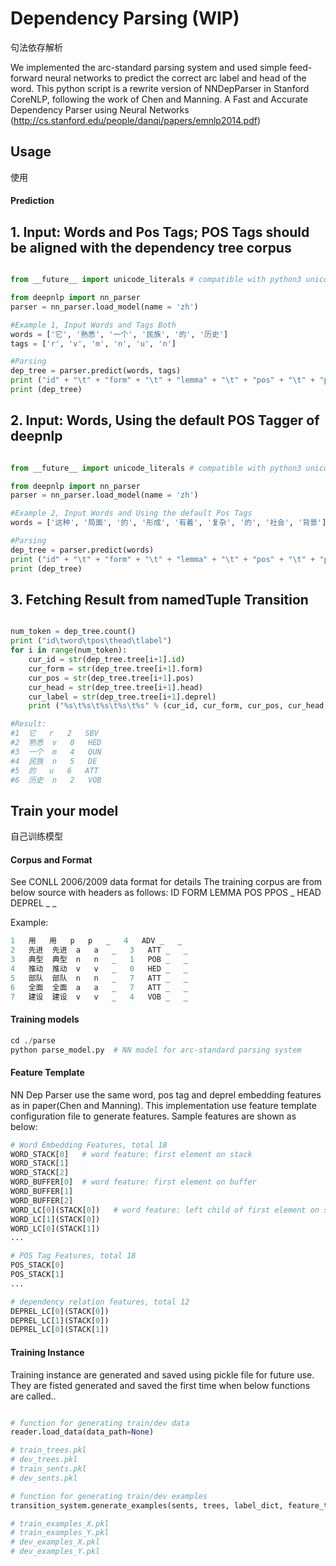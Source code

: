 Dependency Parsing (WIP)
==============================
句法依存解析

We implemented the arc-standard parsing system and used 
simple feed-forward neural networks to predict the correct arc label and head of the word.
This python script is a rewrite version of NNDepParser in Stanford CoreNLP, following the work of Chen and Manning.
A Fast and Accurate Dependency Parser using Neural Networks
(http://cs.stanford.edu/people/danqi/papers/emnlp2014.pdf)

Usage
--------------------
使用

####  Prediction
## 1. Input: Words and Pos Tags; POS Tags should be aligned with the dependency tree corpus
```python

from __future__ import unicode_literals # compatible with python3 unicode coding

from deepnlp import nn_parser
parser = nn_parser.load_model(name = 'zh')

#Example 1, Input Words and Tags Both
words = ['它', '熟悉', '一个', '民族', '的', '历史']
tags = ['r', 'v', 'm', 'n', 'u', 'n']

#Parsing
dep_tree = parser.predict(words, tags)
print ("id" + "\t" + "form" + "\t" + "lemma" + "\t" + "pos" + "\t" + "ppos"+ "\t" + "head" + "\t" + "deprel")
print (dep_tree)

```

## 2. Input: Words, Using the default POS Tagger of deepnlp
```python

from __future__ import unicode_literals # compatible with python3 unicode coding

from deepnlp import nn_parser
parser = nn_parser.load_model(name = 'zh')

#Example 2, Input Words and Using the default Pos Tags
words = ['这种', '局面', '的', '形成', '有着', '复杂', '的', '社会', '背景']

#Parsing
dep_tree = parser.predict(words)
print ("id" + "\t" + "form" + "\t" + "lemma" + "\t" + "pos" + "\t" + "ppos"+ "\t" + "head" + "\t" + "deprel")
print (dep_tree)

```

## 3. Fetching Result from namedTuple Transition
```python

num_token = dep_tree.count()
print ("id\tword\tpos\thead\tlabel")
for i in range(num_token):
    cur_id = str(dep_tree.tree[i+1].id)
    cur_form = str(dep_tree.tree[i+1].form)
    cur_pos = str(dep_tree.tree[i+1].pos)
    cur_head = str(dep_tree.tree[i+1].head)
    cur_label = str(dep_tree.tree[i+1].deprel)
    print ("%s\t%s\t%s\t%s\t%s" % (cur_id, cur_form, cur_pos, cur_head, cur_label))

#Result:
#1	它	r	2	SBV
#2	熟悉	v	0	HED
#3	一个	m	4	QUN
#4	民族	n	5	DE
#5	的	u	6	ATT
#6	历史	n	2	VOB

```


Train your model
--------------------
自己训练模型

#### Corpus and Format
See CONLL 2006/2009 data format for details
The training corpus are from below source with headers as follows:
ID FORM LEMMA POS PPOS _ HEAD DEPREL _ _

Example:
```python
1	用	用	p	p	_	4	ADV	_	_
2	先进	先进	a	a	_	3	ATT	_	_
3	典型	典型	n	n	_	1	POB	_	_
4	推动	推动	v	v	_	0	HED	_	_
5	部队	部队	n	n	_	7	ATT	_	_
6	全面	全面	a	a	_	7	ATT	_	_
7	建设	建设	v	v	_	4	VOB	_	_

```

#### Training models
```python
cd ./parse
python parse_model.py  # NN model for arc-standard parsing system 

```


#### Feature Template
NN Dep Parser use the same word, pos tag and deprel embedding features as in paper(Chen and Manning).
This implementation use feature template configuration file to generate features. Sample features
are shown as below:

```python
# Word Embedding Features, total 18
WORD_STACK[0]   # word feature: first element on stack
WORD_STACK[1]
WORD_STACK[2]
WORD_BUFFER[0]  # word feature: first element on buffer
WORD_BUFFER[1]
WORD_BUFFER[2]
WORD_LC[0](STACK[0])   # word feature: left child of first element on stack
WORD_LC[1](STACK[0])
WORD_LC[0](STACK[1])
...

# POS Tag Features, total 18
POS_STACK[0]
POS_STACK[1]
...

# dependency relation features, total 12
DEPREL_LC[0](STACK[0])
DEPREL_LC[1](STACK[0])
DEPREL_LC[0](STACK[1])

```

#### Training Instance
Training instance are generated and saved using pickle file for future use.
They are fisted generated and saved the first time when below functions are called..
```python

# function for generating train/dev data
reader.load_data(data_path=None)

# train_trees.pkl
# dev_trees.pkl
# train_sents.pkl
# dev_sents.pkl

# function for generating train/dev examples
transition_system.generate_examples(sents, trees, label_dict, feature_tpl, instance_path, is_train = True):

# train_examples_X.pkl
# train_examples_Y.pkl
# dev_examples_X.pkl
# dev_examples_Y.pkl
```
